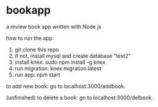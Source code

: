 # bookapp
a review book app written with Node js

how to run the app:
1. git clone this repo
2. if not, install mysql and create database "test2"
3. install knex: sudo npm install -g knex
4. run migration: knex migration:latest
5. run app: npm start

to add new book: go to localhost:3000/addbook.

(unfinished) to delete a book: go to localhost:3000/delbook.
